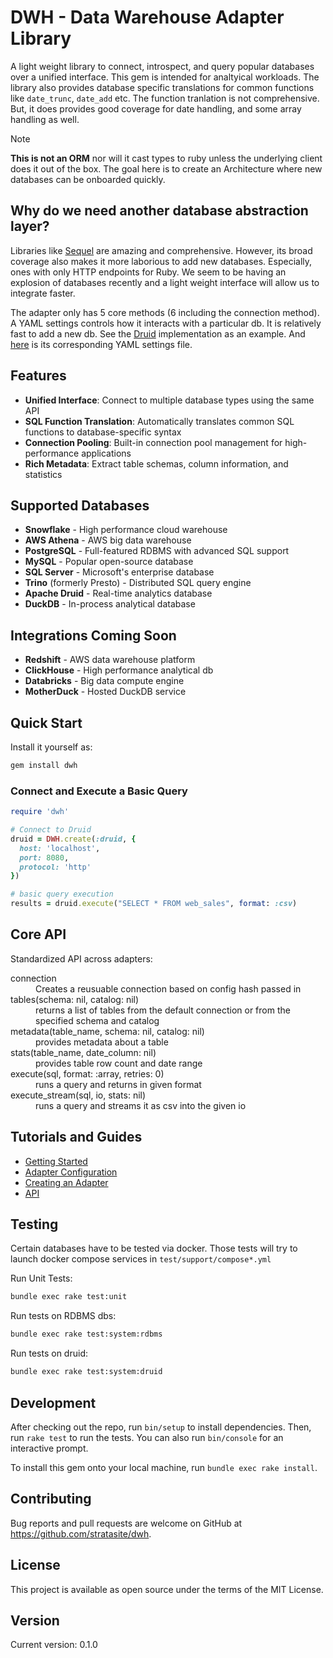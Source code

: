 # DWH - Data Warehouse Adapter Library

A light weight library to connect, introspect, and query popular databases over a unified interface.  This gem is intended for analtyical workloads.  The library also provides database specific translations for common functions like `date_trunc`, `date_add` etc.  The function tranlation is not comprehensive. But, it does provides good coverage for date handling, and some array handling as well.

> [!NOTE]
> **This is not an ORM** nor will it cast types to ruby unless the underlying client does it out of the box.  The goal here is to create an Architecture where new databases can be onboarded quickly.

## Why do we need another database abstraction layer?

Libraries like [Sequel](https://github.com/jeremyevans/sequel) are amazing and comprehensive.  However, its broad coverage also makes it more laborious to add new databases.  Especially, ones with only HTTP endpoints for Ruby.  We seem to be having an explosion of databases recently and a light weight interface will allow us to integrate faster.

The adapter only has 5 core methods (6 including the connection method).  A YAML settings controls how it interacts with a particular db.  It is relatively fast to add a new db. See the [Druid](http://github.com/stratasite/dwh/blob/main/lib/dwh/adapters/druid.rb) implementation as an example. And [here](https://github.com/stratasite/dwh/blob/main/lib/dwh/settings/druid.yml) is its corresponding YAML settings file.

## Features

- **Unified Interface**: Connect to multiple database types using the same API
- **SQL Function Translation**: Automatically translates common SQL functions to database-specific syntax
- **Connection Pooling**: Built-in connection pool management for high-performance applications
- **Rich Metadata**: Extract table schemas, column information, and statistics

## Supported Databases

- **Snowflake** - High performance cloud warehouse
- **AWS Athena** - AWS big data warehouse
- **PostgreSQL** - Full-featured RDBMS with advanced SQL support
- **MySQL** - Popular open-source database
- **SQL Server** - Microsoft's enterprise database
- **Trino** (formerly Presto) - Distributed SQL query engine
- **Apache Druid** - Real-time analytics database
- **DuckDB** - In-process analytical database

## Integrations Coming Soon

- **Redshift** - AWS data warehouse platform
- **ClickHouse** - High performance analytical db
- **Databricks** - Big data compute engine
- **MotherDuck** - Hosted DuckDB service

## Quick Start

Install it yourself as:

```bash
gem install dwh
```

### Connect and Execute a Basic Query

```ruby
require 'dwh'

# Connect to Druid
druid = DWH.create(:druid, {
  host: 'localhost',
  port: 8080,
  protocol: 'http'
})

# basic query execution
results = druid.execute("SELECT * FROM web_sales", format: :csv)
```

## Core API

Standardized API across adapters:

<dl>
  <dt>connection</dt>
  <dd>Creates a reusuable connection based on config hash passed in</dd>
  <dt>tables(schema: nil, catalog: nil)</dt>
  <dd> returns a list of tables from the default connection or from the specified schema and catalog </dd>
  <dt> metadata(table_name, schema: nil, catalog: nil) </dt>
  <dd> provides metadata about a table </dd>
  <dt>stats(table_name, date_column: nil) </dt>
  <dd> provides table row count and date range </dd>
  <dt> execute(sql, format: :array, retries: 0) </dt>
  <dd> runs a query and returns in given format </dd>
  <dt> execute_stream(sql, io, stats: nil) </dt>
  <dd> runs a query and streams it as csv into the given io </dd>
</dl>

## Tutorials and Guides

- [Getting Started](/docs/guides/getting-started.md)
- [Adapter Configuration](/docs/guides/adapters.md)
- [Creating an Adapter](/docs/guides/creating-adapters.md)
- [API](https://rubydoc.info/github/stratasite/dwh.git)

## Testing

Certain databases have to be tested via docker. Those tests will try to launch docker compose services in `test/support/compose*.yml`

Run Unit Tests:

```bash
bundle exec rake test:unit
```

Run tests on RDBMS dbs:

```bash
bundle exec rake test:system:rdbms 
```

Run tests on  druid:

```bash
bundle exec rake test:system:druid 
```

## Development

After checking out the repo, run `bin/setup` to install dependencies. Then, run `rake test` to run the tests. You can also run `bin/console` for an interactive prompt.

To install this gem onto your local machine, run `bundle exec rake install`.

## Contributing

Bug reports and pull requests are welcome on GitHub at <https://github.com/stratasite/dwh>.

## License

This project is available as open source under the terms of the MIT License.

## Version

Current version: 0.1.0
